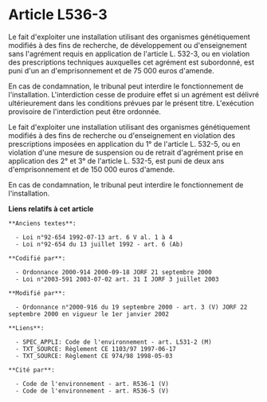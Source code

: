 # Article L536-3

Le fait d'exploiter une installation utilisant des organismes génétiquement modifiés à des fins de recherche, de
développement ou d'enseignement sans l'agrément requis en application de l'article L. 532-3, ou en violation des
prescriptions techniques auxquelles cet agrément est subordonné, est puni d'un an d'emprisonnement et de 75 000 euros
d'amende.

En cas de condamnation, le tribunal peut interdire le fonctionnement de l'installation. L'interdiction cesse de produire
effet si un agrément est délivré ultérieurement dans les conditions prévues par le présent titre. L'exécution provisoire de
l'interdiction peut être ordonnée.

Le fait d'exploiter une installation utilisant des organismes génétiquement modifiés à des fins de recherche ou
d'enseignement en violation des prescriptions imposées en application du 1° de l'article L. 532-5, ou en violation d'une
mesure de suspension ou de retrait d'agrément prise en application des 2° et 3° de l'article L. 532-5, est puni de deux ans
d'emprisonnement et de 150 000 euros d'amende.

En cas de condamnation, le tribunal peut interdire le fonctionnement de l'installation.

**Liens relatifs à cet article**

	**Anciens textes**:

	  - Loi n°92-654 1992-07-13 art. 6 V al. 1 à 4
	  - Loi n°92-654 du 13 juillet 1992 - art. 6 (Ab)

	**Codifié par**:

	  - Ordonnance 2000-914 2000-09-18 JORF 21 septembre 2000
	  - Loi n°2003-591 2003-07-02 art. 31 I JORF 3 juillet 2003

	**Modifié par**:

	  - Ordonnance n°2000-916 du 19 septembre 2000 - art. 3 (V) JORF 22 septembre 2000 en vigueur le 1er janvier 2002

	**Liens**:

	  - SPEC_APPLI: Code de l'environnement - art. L531-2 (M)
	  - TXT_SOURCE: Règlement CE 1103/97 1997-06-17
	  - TXT_SOURCE: Règlement CE 974/98 1998-05-03

	**Cité par**:

	  - Code de l'environnement - art. R536-1 (V)
	  - Code de l'environnement - art. R536-5 (V)
